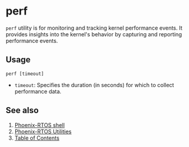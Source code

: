 # perf

`perf` utility is for monitoring and tracking kernel performance events. It provides insights into the kernel's behavior
by capturing and reporting performance events.

## Usage

```text
perf [timeout]
```

- `timeout`: Specifies the duration (in seconds) for which to collect performance data.

## See also

1. [Phoenix-RTOS shell](psh.md)
2. [Phoenix-RTOS Utilities](../README.md)
3. [Table of Contents](../../README.md)
